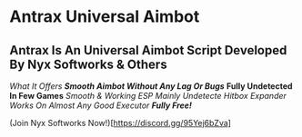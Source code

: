 # Antrax Universal Aimbot

## Antrax Is An Universal Aimbot Script Developed By Nyx Softworks & Others
*What It Offers*
***Smooth Aimbot Without Any Lag Or Bugs***
**Fully Undetected In Few Games**
*Smooth & Working ESP*
*Mainly Undetecte Hitbox Expander*
*Works On Almost Any Good Executor*
***Fully Free!***

(Join Nyx Softworks Now!)[https://discord.gg/95Yej6bZva]
